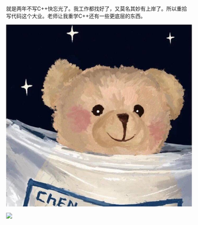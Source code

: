 就是两年不写C++快忘光了。我工作都找好了，又莫名其妙有上岸了。所以重拾写代码这个大业。老师让我重学C++还有一些更底层的东西。

![](https://github.com/LolitaSian/Re-C/raw/master/pic.jpg)

![](https://gitee.com/LolitaAnn/rec/raw/master/pic.jpg)